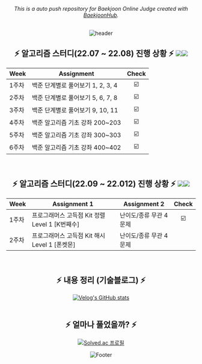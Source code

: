 <div align="center">
 
_This is a auto push repository for Baekjoon Online Judge created with [BaekjoonHub](https://github.com/BaekjoonHub/BaekjoonHub)._
</br></br>
 
![header](https://capsule-render.vercel.app/api?type=waving&color=F5DDDD&height=200&section=header&text=알고리즘%20문제%20풀이&fontSize=40&fontColor=53687E)


##  ⚡ 알고리즘 스터디(22.07 ~ 22.08) 진행 상황 ⚡ <img src="https://img.shields.io/badge/-language-lightgrey"><img src="https://img.shields.io/badge/C-A8B9CC?style=flat-square&logo=C&logoColor=white"/></a>

| Week | Assignment | Check |
| ------ | ----------- | :--: |
| 1주차 | 백준 단계별로 풀어보기 1, 2, 3, 4 | ☑️ |
| 2주차 | 백준 단계별로 풀어보기 5, 6, 7, 8 | ☑️ |
| 3주차 | 백준 단계별로 풀어보기 9, 10, 11 | ☑️ |
| 4주차 | 백준 알고리즘 기초 강좌 200~203 | ☑️ |
| 5주차 | 백준 알고리즘 기초 강좌 300~303 | ☑️ |
| 6주차 | 백준 알고리즘 기초 강좌 400~402 | ☑️ |

</br>

##  ⚡ 알고리즘 스터디(22.09 ~ 22.012) 진행 상황 ⚡ <img src="https://img.shields.io/badge/-language-lightgrey"><img src="https://img.shields.io/badge/-JAVA-007396">

| Week | Assignment 1 | Assignment 2 | Check |
| ------ | ----------- | ----------- | :--: |
| 1주차 | 프로그래머스 고득점 Kit 정렬 Level 1 [K번째수] | 난이도/종류 무관 4문제 | ☑️ |
| 2주차 | 프로그래머스 고득점 Kit 해시 Level 1 [폰켓몬] | 난이도/종류 무관 4문제 |  |
</br>

##  ⚡ 내용 정리 (기술블로그) ⚡

[![Velog's GitHub stats](https://velog-readme-stats.vercel.app/api?name=gangjjang5&slug=알고리즘-백준-16198번-에너지-모으기)](https://velog.io/@gangjjang5/%EC%95%8C%EA%B3%A0%EB%A6%AC%EC%A6%98-%EB%B0%B1%EC%A4%80-16198%EB%B2%88-%EC%97%90%EB%84%88%EC%A7%80-%EB%AA%A8%EC%9C%BC%EA%B8%B0)
</br></br>

##  ⚡ 얼마나 풀었을까? ⚡
 
 [![Solved.ac
프로필](http://mazassumnida.wtf/api/v2/generate_badge?boj=gangjjang5)](https://solved.ac/gangjjang5)
 
 
 ![Footer](https://capsule-render.vercel.app/api?type=waving&color=F5DDDD&height=200&section=footer)
 </div>
